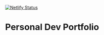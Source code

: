 [![Netlify Status](https://api.netlify.com/api/v1/badges/7ecf8026-f70c-4269-9dd0-d6f5e5add1e3/deploy-status)](https://app.netlify.com/sites/deft-moonbeam-70f476/deploys)

# Personal Dev Portfolio
